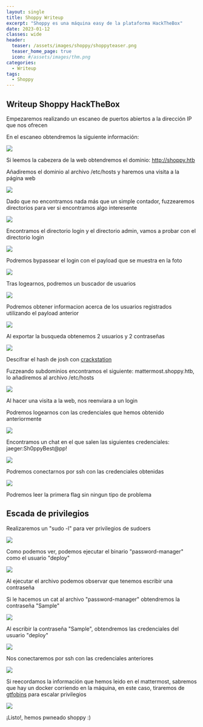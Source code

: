 ```yaml
---
layout: single
title: Shoppy Writeup
excerpt: "Shoppy es una máquina easy de la plataforma HackTheBox"
date: 2023-01-12
classes: wide
header:
  teaser: /assets/images/shoppy/shoppyteaser.png
  teaser_home_page: true
  icon: #/assets/images/thm.png
categories:
  - Writeup
tags:
  - Shoppy
---
```


## Writeup Shoppy HackTheBox

Empezaremos realizando un escaneo de puertos abiertos a la dirección IP que nos ofrecen

En el escaneo obtendremos la siguiente información:

![](/assets/images/shoppy/nmap.png)

Si leemos la cabezera de la web obtendremos el dominio: http://shoppy.htb

Añadiremos el dominio al archivo /etc/hosts y haremos una visita a la página web

![](/assets/images/shoppy/shoppy.png)

Dado que no encontramos nada más que un simple contador, fuzzearemos directorios para ver si encontramos algo interesente

![](/assets/images/shoppy/wfuzzdirect.png)

Encontramos el directorio login y el directorio admin, vamos a probar con el directorio login

![](/assets/images/shoppy/bypasslogin.png)

Podremos bypassear el login con el payload que se muestra en la foto

![](/assets/images/shoppy/shoppylogin1.png)

Tras logearnos, podremos un buscador de usuarios 

![](/assets/images/shoppy/shoppylogin2.png)

Podremos obtener informacion acerca de los usuarios registrados utilizando el payload anterior

![](/assets/images/shoppy/shoppylogin3.png)

Al exportar la busqueda obtenemos 2 usuarios y 2 contraseñas

![](/assets/images/shoppy/hash.png)

Descifrar el hash de josh con [crackstation](https://crackstation.net/)

Fuzzeando subdominios encontramos el siguiente: mattermost.shoppy.htb, lo añadiremos al archivo /etc/hosts

![](assets/images/shoppy/mattermostlogin.png)

Al hacer una visita a la web, nos reenviara a un login

Podremos logearnos con las credenciales que hemos obtenido anteriormente

![](/assets/images/shoppy/mattermost2.png)

Encontramos un chat en el que salen las siguientes credenciales: jaeger:Sh0ppyBest@pp!

![](/assets/images/shoppy/shell1.png)

Podremos conectarnos por ssh con las credenciales obtenidas

![](/assets/images/shoppy/flag1.png)

Podremos leer la primera flag sin ningun tipo de problema


## Escada de privilegios

Realizaremos un "sudo -l" para ver privilegios de sudoers

![](/assets/images/shoppy/shell2.png)

Como podemos ver, podemos ejecutar el binario "password-manager" como el usuario "deploy"

![](/assets/images/shoppy/shell3.png)

Al ejecutar el archivo podemos observar que tenemos escribir una contraseña

Si le hacemos un cat al archivo "password-manager" obtendremos la contraseña "Sample"

![](/assets/images/shoppy/shell4.png)

Al escribir la contraseña "Sample", obtendremos las credenciales del usuario "deploy"

![](/assets/images/shoppy/shell5.png)

Nos conectaremos por ssh con las credenciales anteriores

![](/assets/images/shoppy/shell6.png)

Si reecordamos la información que hemos leido en el mattermost, sabremos que hay un docker corriendo en la máquina, en este caso, tiraremos de [gtfobins](https://gtfobins.github.io/gtfobins/docker/#shell) para escalar privilegios

![](assets/images/shoppy/flag2.png)

¡Listo!, hemos pwneado shoppy :)
